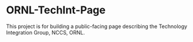 ORNL-TechInt-Page
=================

This project is for building a public-facing page describing the
Technology Integration Group, NCCS, ORNL.